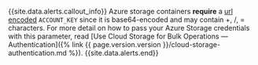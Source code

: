 {{site.data.alerts.callout_info}}
Azure storage containers **require** a [url encoded](https://wikipedia.org/wiki/Percent-encoding) `ACCOUNT_KEY` since it is base64-encoded and may contain +, /, = characters. For more detail on how to pass your Azure Storage credentials with this parameter, read [Use Cloud Storage for Bulk Operations — Authentication]({% link {{ page.version.version }}/cloud-storage-authentication.md %}).
{{site.data.alerts.end}}